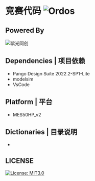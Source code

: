 
# 竞赛代码 ![Ordos](https://img.shields.io/badge/FPGA竞赛-Ordos-aqua.svg)


## Powered By
![紫光同创](https://www.pangomicro.com/common/images/zgtclogo.png)


## Dependencies | 项目依赖
- Pango Design Suite 2022.2-SP1-Lite
- modelsim
- VsCode

## Platform | 平台
- MES50HP_v2

## Dictionaries | 目录说明
-


## LICENSE
[![License: MIT3.0](https://img.shields.io/badge/License-MIT3.0-yellow.svg)](LICENSE.txt)